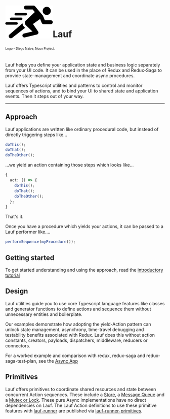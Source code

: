 <img src="https://github.com/cefn/lauf/raw/main/vector/logo.png" alt="Logo - Image of Runner" align="left"><br></br>

# Lauf

<sub><sup>Logo - Diego Naive, Noun Project.</sup></sub>
<br></br>

Lauf helps you define your application state and business logic separately from your UI code. It can be used in the place of Redux and Redux-Saga to provide state-management and coordinate async procedures.

Lauf offers Typescript utilities and patterns to control and monitor sequences of actions, and to bind your UI to shared state and application events. Then it steps out of your way.

<hr>

## Approach

Lauf applications are written like ordinary procedural code, but instead of directly triggering steps like...

```typescript
doThis();
doThat();
doTheOther();
```

...we yield an action containing those steps which looks like...

```typescript
{
  act: () => {
    doThis();
    doThat();
    doTheOther();
  };
}
```

That's it.

Once you have a procedure which yields your actions, it can be passed to a Lauf performer like....

```typescript
performSequence(myProcedure());
```

## Getting started

To get started understanding and using the approach, read the [introductory tutorial](./docs/index.md)

## Design

Lauf utilities guide you to use core Typescript language features like classes and generator functions to define actions and sequence them without unnecessary entities and boilerplate.

Our examples demonstrate how adopting the yield-Action pattern can unlock state management, asynchrony, time-travel debugging and testability benefits associated with Redux. Lauf does this without action constants, creators, payloads, dispatchers, middleware, reducers or connectors.

For a worked example and comparison with redux, redux-saga and redux-saga-test-plan, see the [Async App](./apps/lauf-example-async/README.md)

## Primitives

Lauf offers primitives to coordinate shared resources and state between concurrent Action sequences. These include a [Store](./modules/lauf-store), a [Message Queue](./modules/lauf-queue) and a [Mutex or Lock](./modules/lauf-lock). These pure Async implementations have no direct dependencies on Lauf. The Lauf Action definitions to use these primitive features with [lauf-runner](./modules/lauf-runner) are published via [lauf-runner-primitives](./modules/lauf-runner-primitives).
